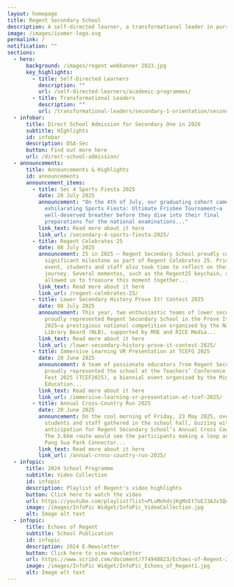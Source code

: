 ```yaml
---
layout: homepage
title: Regent Secondary School
description: A self-directed learner, a transformational leader in pursuit of excellence.
image: /images/isomer-logo.svg
permalink: /
notification: ""
sections:
  - hero:
      background: /images/regent webbanner 2023.jpg
      key_highlights:
        - title: Self-Directed Learners
          description: ""
          url: /self-directed-learners/academic-programmes/
        - title: Transformational Leaders
          description: ""
          url: /transformational-leaders/secondary-1-orientation/secondary-1-orientation-2024/
  - infobar:
      title: Direct School Admission for Secondary One in 2026
      subtitle: HIghlights
      id: infobar
      description: DSA-Sec
      button: Find out more here
      url: /direct-school-admission/
  - announcements:
      title: Announcements & Highlights
      id: announcements
      announcement_items:
        - title: Sec 4 Sports Fiesta 2025
          date: 28 July 2025
          announcement: "On the 4th of July, our graduating cohort came together for an
            exhilarating Sports Fiesta: Ultimate Frisbee Tournament—a
            well-deserved breather before they dive into their final
            preparations for the national examinations..."
          link_text: Read more about it here
          link_url: /secondary-4-sports-fiesta-2025/
        - title: Regent Celebrates 25
          date: 08 July 2025
          announcement: 25 in 2025 – Regent Secondary School proudly celebrated this
            significant milestone as part of Regent Celebrates 25. Prior to the
            event, students and staff also took time to reflect on their
            journey. Several mementos, such as the Regent25 keychain, also
            allowed us to treasure this moment together...
          link_text: Read more about it here
          link_url: /regent-celebrates-25/
        - title: Lower Secondary History Prove It! Contest 2025
          date: 08 July 2025
          announcement: This year, two enthusiastic teams of lower secondary students
            proudly represented Regent Secondary School in the Prove It! Contest
            2025—a prestigious national competition organised by the National
            Library Board (NLB), supported by MOE and RICE Media...
          link_text: Read more about it here
          link_url: /lower-secondary-history-prove-it-contest-2025/
        - title: Immersive Learning VR Presentation at TCEFG 2025
          date: 20 June 2025
          announcement: A team of passionate educators from Regent Secondary School
            proudly represented the school at the Teachers’ Conference and ExCEL
            Fest 2025 (TCEF2025), a biennial event organised by the Ministry of
            Education...
          link_text: Read more about it here
          link_url: /immersive-learning-vr-presentation-at-tcef-2025/
        - title: Annual Cross-Country Run 2025
          date: 20 June 2025
          announcement: On the cool morning of Friday, 23 May 2025, over a thousand
            students and staff gathered in the school hall, buzzing with
            anticipation for Regent Secondary School’s Annual Cross Country Run.
            The 3.6km route would see the participants making a loop around the
            Pang Sua Park Connector...
          link_text: Read more about it here
          link_url: /annual-cross-country-run-2025/
  - infopic:
      title: 2024 School Programme
      subtitle: Video Collection
      id: infopic
      description: Playlist of Regent's video highlights
      button: Click here to watch the video
      url: https://youtube.com/playlist?list=PLuMohdsjKgMxEt7oEJ3AJv3QdFJlNwxqA&si=oNn09CmJt_QveLe7
      image: /images/InfoPic Widget/InfoPic_VideoCollection.jpg
      alt: Image alt text
  - infopic:
      title: Echoes of Regent
      subtitle: School Publication
      id: infopic
      description: 2024 E-Newsletter
      button: Click here to view newsletter
      url: https://www.scribd.com/document/774948823/Echoes-of-Regent-2024
      image: /images/InfoPic Widget/InfoPic_Echoes_of_Regent1.jpg
      alt: Image alt text
---
```

